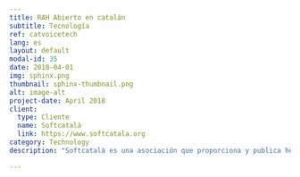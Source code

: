 ```yaml
---
title: RAH Abierto en catalán
subtitle: Tecnología
ref: catvoicetech
lang: es
layout: default
modal-id: 35
date: 2018-04-01
img: sphinx.png
thumbnail: sphinx-thumbnail.png
alt: image-alt
project-date: April 2018
client:
  type: Cliente
  name: Softcatalà
  link: https://www.softcatala.org 
category: Technology
description: "Softcatalà es una asociación que proporciona y publica herramientas informáticas abiertas para catalanoparlantes. Quería disponer de un sistema de reconocimiento del habla (RAH) de código abierto destinado a profesionales del desarrollo, <i>makers>/i> y posibles entidades proveedoras tecnológicas que quisieran integrar el catalán en sus servicios. Para construir una versión inicial de RAH en catalán, creamos un corpus de grabaciones con su transcripción, aprovechando los vídeos subtitulados disponibles de la televisión catalana. Luego, con la tecnología CMUSphinx, entrenamos los modelos de RAH. Cerramos esta fase de desarrollo con la publicación de los modelos de RAH y los <i>scripts</i> necesarios para compilarlos en <a href='https://github.com/collectivat/cmusphinx-models'>github</a> para el uso de la comunidad."

---
```

